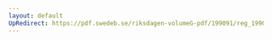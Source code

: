 ```yaml
---
layout: default
UpRedirect: https://pdf.swedeb.se/riksdagen-volumeG-pdf/199091/reg_199091/reg_199091_0850.pdf
---
```

